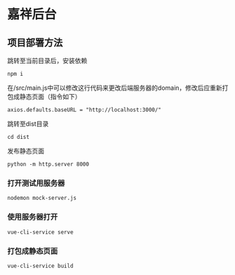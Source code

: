 # 嘉祥后台

## 项目部署方法

跳转至当前目录后，安装依赖

```
npm i
```

在/src/main.js中可以修改这行代码来更改后端服务器的domain，修改后应重新打包成静态页面（指令如下）
```
axios.defaults.baseURL = "http://localhost:3000/"
```

跳转至dist目录

```
cd dist
```

发布静态页面

```
python -m http.server 8000
```

### 打开测试用服务器

```
nodemon mock-server.js
```

### 使用服务器打开

```
vue-cli-service serve
```

### 打包成静态页面

```
vue-cli-service build
```